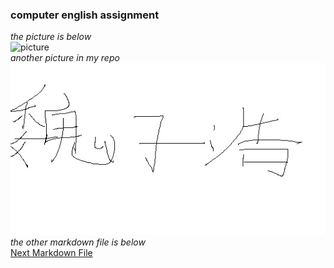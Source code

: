 ### computer english assignment
*the picture is below*   
![picture](https://www.baidu.com/img/PCtm_d9c8750bed0b3c7d089fa7d55720d6cf.png)  
*another picture in my repo*
![picture](https://github.com/heliugong/repo1/blob/main/wzh.jpg)
*the other markdown file is below*  
[Next Markdown File](https://github.com/heliugong/repo1/blob/main/anotherREADME.md)  
